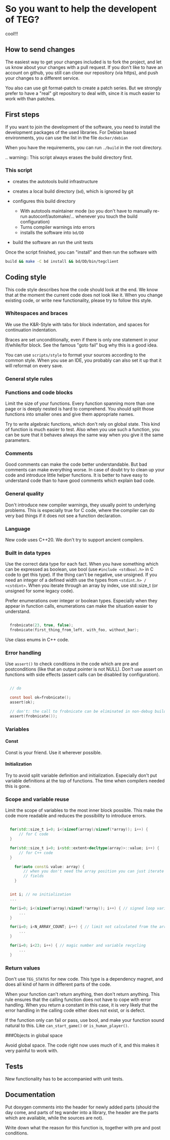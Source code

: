 # So you want to help the developent of TEG?

cool!!!

## How to send changes

The easiest way to get your changes included is to fork the project, and let us
know about your changes with a pull request. If you don't like to have an
account on github, you still can clone our repository (via https), and push
your changes to a different service.

You also can use git format-patch to create a patch series. But we strongly
prefer to have a "real" git repository to deal with, since it is much easier to
work with than patches.

## First steps

If you want to join the development of the software, you need to install the
development packages of the used libraries. For Debian based environments, you
can use the list in the file `docker/debian`

When you have the requirements, you can run ``./build`` in the root directory.

.. warning:: This script always erases the build directory first.

### This script

* creates the autotools build infrastructure
* creates a local build directory (``bd``), which is ignored by git
* configures this build directory

  * With autotools maintainer mode (so you don't have to manually re-run
    autoconf/automake/... whenever you touch the build configuration)
  * Turns compiler warnings into errors
  * installs the software into ``bd/DD``
* build the software an run the unit tests

Once the script finished, you can "install" and then run the software with
``` sh linenums="1"
build && make -C bd install && bd/DD/bin/tegclient
```

## Coding style

This code style describes how the code should look at the end. We know that at
the moment the current code does not look like it. When you change existing
code, or write new functionality, please try to follow this style.

### Whitespaces and braces

We use the K&R-Style with tabs for block indentation, and spaces for
continuation indentation.

Braces are set unconditionally, even if there is only one statement in your
if/while/for block. See the famous "goto fail" bug why this is a good idea.

You can use ``scripts/style`` to format your sources according to the common
style. When you use an IDE, you probably can also set it up that it will
reformat on every save.

### General style rules

### Functions and code blocks

Limit the size of your functions. Every function spanning more than one page or
is deeply nested is hard to comprehend. You should split those functions into
smaller ones and give them appropriate names.

Try to write algebraic functions, which don't rely on global state. This kind
of function is much easier to test. Also when you use such a function, you can
be sure that it behaves always the same way when you give it the same
parameters.

### Comments

Good comments can make the code better understandable. But bad comments can make
everything worse. In case of doubt try to clean up your code and introduce
little helper functions. It is better to have easy to understand code than to
have good comments which explain bad code.

### General quality

Don't introduce new compiler warnings, they usually point to underlying
problems. This is especially true for C code, where the compiler can do very
bad things if it does not see a function declaration.

### Language

New code uses C++20. We don't try to support ancient compilers.

### Built in data types

Use the correct data type for each fact. When you have something which can be
expressed as boolean, use bool (use ``#include <stdbool.h>`` in C code to get
this type). If the thing can't be negative, use unsigned. If you need an integer
of a defined width use the types from ``<stdint.h> / <cstdint>``. When you
iterate through an array by index, use std::size_t (or unsigned for some legacy
code).

Prefer enumerations over integer or boolean types. Especially when they appear
in function calls, enumerations can make the situation easier to understand.

``` c title="c example"

  frobnicate(23, true, false);
  frobnicate(first_thing_from_left, with_foo, without_bar);

```
Use class enums in C++ code.

### Error handling

Use ``assert()`` to check conditions in the code which are pre and
postconditions (like that an output pointer is not NULL). Don't use assert on
functions with side effects (assert calls can be disabled by configuration).

``` c

  // do

  const bool ok=frobnicate();
  assert(ok);

  // don't: the call to frobnicate can be eliminated in non-debug builds
  assert(frobnicate());

```

### Variables

#### Const

Const is your friend. Use it wherever possible.

#### Initialization

Try to avoid split variable definition and initialization. Especially don't put
variable definitions at the top of functions. The time when compilers needed
this is gone.

### Scope and variable reuse

Limit the scope of variables to the most inner block possible. This make the
code more readable and reduces the possibility to introduce errors.


```c++ title="Good:"

  for(std::size_t i=0; i<(sizeof(array)/sizeof(*array)); i++) {
      // for C code
  }

  for(std::size_t i=0; i<std::extent<decltype(array)>::value; i++) {
      // for C++ code
  }
```

``` c++ title="Better:"
	for(auto const& value: array) {
	    // when you don't need the array position you can just iterate over the
		// fields
	}
```

``` c++ title="Bad:"

  int i; // no initialization
  ...

  for(i=0; i<(sizeof(array)/sizeof(*array)); i++) { // signed loop variable
      ...
  }

  for(i=0; i<N_ARRAY_COUNT; i++) { // limit not calculated from the array
      ...
  }

  for(i=0; i<23; i++) { // magic number and variable recycling
      ...
  }
```

### Return values

Don't use ``TEG_STATUS`` for new code. This type is a dependency magnet, and
does all kind of harm in different parts of the code.

When your function can't return anything, then don't return anything. This rule
ensures that the calling function does not have to cope with error handling.
When you return a constant in this case, it is very likely that the error
handling in the calling code either does not exist, or is defect.

If the function only can fail or pass, use bool, and make your function sound
natural to this. Like ``can_start_game()`` or ``is_human_player()``.

###Objects in global space

Avoid global space. The code right now uses much of it, and this makes it very
painful to work with.

Tests
-----

New functionality has to be accompanied with unit tests.

Documentation
-------------

Put doxygen comments into the header for newly added parts (should the day come,
and parts of teg wander into a library, the header are the parts which are
available, while the sources are not).

Write down what the reason for this function is, together with pre and post
conditions.
